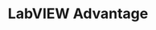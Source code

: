 ---
title: "LabVIEW Advantage"
externalUrl: http://www.youtube.com/@LabVIEWADVANTAGE
summary: "Learn LabVIEW programming from Certified LabVIEW Architect (CLA) and LabVIEW Champion, who have trained and produced 140+ Certified LabVIEW Developers (CLD) and counting. Gain the advantage on accelerating your LabVIEW Programming by subscribing and learning from this channel."
showSummary: true
showAuthor: false
showEdit: false
showWordCount: false
showHeadingAnchors: false
sharingLinks: false
showZenMode: false
showPagination: false
showRelatedContent: false
categories:
 - "Learn Something"
tags:
 - "Community"
 - "YouTube"
 - "Online"
---